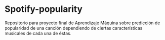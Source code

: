 # Spotify-popularity
Repositorio para proyecto final de Aprendizaje Máquina sobre predicción de popularidad de una canción dependiendo de ciertas características musicales de cada una de éstas. 
